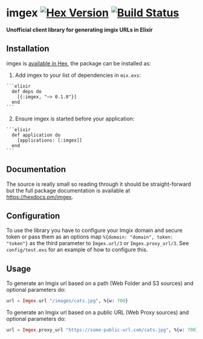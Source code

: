 # imgex [![Hex Version](https://img.shields.io/hexpm/v/imgex.svg)](https://hex.pm/packages/imgex) [![Build Status](https://semaphoreci.com/api/v1/projects/51b06656-01c9-4db2-8794-dfdeb797651a/632439/shields_badge.svg)](https://semaphoreci.com/ianwalter/imgex)

**Unofficial client library for generating imgix URLs in Elixir**

## Installation

imgex is [available in Hex](https://hex.pm/packages/imgex), the package can be
installed as:

  1. Add imgex to your list of dependencies in `mix.exs`:

    ```elixir
      def deps do
        [{:imgex, "~> 0.1.0"}]
      end
    ```

  2. Ensure imgex is started before your application:

    ```elixir
      def application do
        [applications: [:imgex]]
      end
    ```

## Documentation

The source is really small so reading through it should be straight-forward but
the full package documentation is available at https://hexdocs.pm/imgex.

## Configuration

To use the library you have to configure your Imgix domain and secure token or
pass them as an options map `%{domain: "domain", token: "token"}` as the
third parameter to `Imgex.url/3` or `Imgex.proxy_url/3`.
See `config/test.exs` for an example of how to configure this.

## Usage

To generate an Imgix url based on a path (Web Folder and S3 sources) and
optional parameters do:

```elixir
url = Imgex.url "/images/cats.jpg", %{w: 700}
```

To generate an Imgix url based on a public URL (Web Proxy sources) and optional
parameters do:

```elixir
url = Imgex.proxy_url "https://some-public-url.com/cats.jpg", %{w: 700}
```
